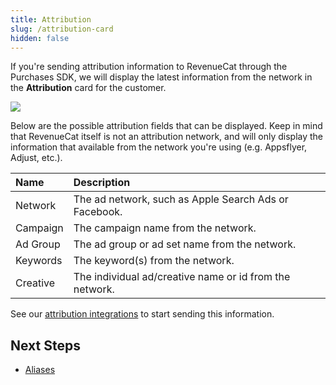 ```yaml
---
title: Attribution
slug: /attribution-card
hidden: false
---
```


If you're sending attribution information to RevenueCat through the Purchases SDK, we will display the latest information from the network in the **Attribution** card for the customer.

![](https://files.readme.io/818535d-app.revenuecat.com_customers_aec1bada_15343510_5.png)

Below are the possible attribution fields that can be displayed. Keep in mind that RevenueCat itself is not an attribution network, and will only display the information that available from the network you're using (e.g. Appsflyer, Adjust, etc.).

| Name     | Description                                             |
| :------- | :------------------------------------------------------ |
| Network  | The ad network, such as Apple Search Ads or Facebook.   |
| Campaign | The campaign name from the network.                     |
| Ad Group | The ad group or ad set name from the network.           |
| Keywords | The keyword(s) from the network.                        |
| Creative | The individual ad/creative name or id from the network. |

See our [attribution integrations](/attribution) to start sending this information.

## Next Steps

- [Aliases ](/aliases-card)
